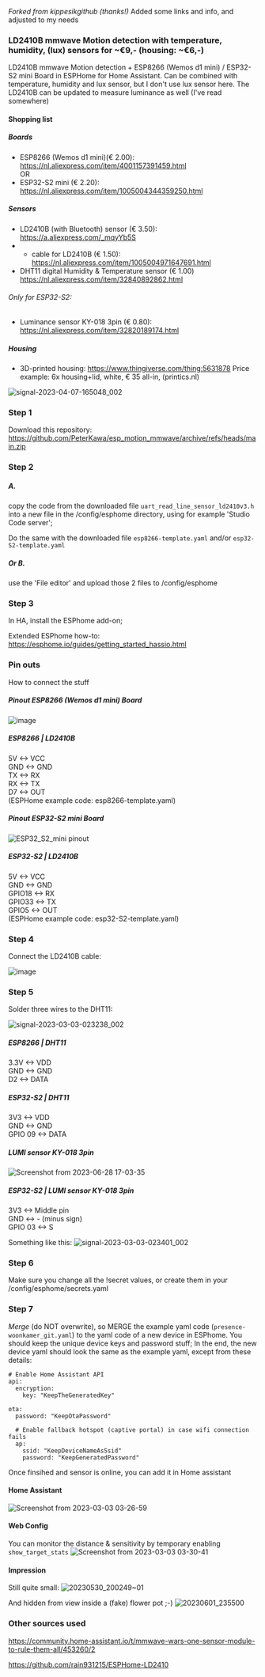 <i>Forked from kippesikgithub (thanks!)</i>
Added some links and info, and adjusted to my needs

### LD2410B mmwave Motion detection with temperature, humidity, (lux) sensors for ~€9,-  (housing: ~€6,-)

LD2410B mmwave Motion detection + ESP8266 (Wemos d1 mini) / ESP32-S2 mini Board in ESPHome for Home Assistant. 
Can be combined with temperature, humidity and lux sensor, but I don't use lux sensor here. The LD2410B can be updated to measure luminance as well (I've read somewhere)

#### Shopping list
##### Boards
- ESP8266 (Wemos d1 mini)(€ 2.00): https://nl.aliexpress.com/item/4001157391459.html<br/>
OR
- ESP32-S2 mini (€ 2.20): https://nl.aliexpress.com/item/1005004344359250.html
##### Sensors
- LD2410B (with Bluetooth) sensor (€ 3.50): 
https://a.aliexpress.com/_mqyYb5S
- - cable for LD2410B (€ 1.50): https://nl.aliexpress.com/item/1005004971647691.html
- DHT11 digital Humidity & Temperature sensor (€ 1.00) https://nl.aliexpress.com/item/32840892862.html

###### Only for ESP32-S2:
- Luminance sensor KY-018 3pin (€ 0.80): https://nl.aliexpress.com/item/32820189174.html

##### Housing
- 3D-printed housing: https://www.thingiverse.com/thing:5631878
Price example:
6x housing+lid, white, € 35 all-in, (printics.nl)

![signal-2023-04-07-165048_002](https://user-images.githubusercontent.com/74005072/230629117-bf4672eb-1cd2-47e3-a572-2170de3b5f0c.jpeg)

  
### Step 1
Download this repository: https://github.com/PeterKawa/esp_motion_mmwave/archive/refs/heads/main.zip

### Step 2
##### A. 
copy the code from the downloaded file `uart_read_line_sensor_ld2410v3.h` 
into a new file in the /config/esphome directory, using for example 'Studio Code server'; 

Do the same with the downloaded file `esp8266-template.yaml` and/or `esp32-S2-template.yaml`
##### Or B.
use the 'File editor' and upload those 2 files to /config/esphome

### Step 3 
In HA, install the ESPhome add-on; 

Extended ESPhome how-to:
https://esphome.io/guides/getting_started_hassio.html

### Pin outs
How to connect the stuff

##### Pinout ESP8266 (Wemos d1 mini) Board
![image](https://github.com/PeterKawa/esp_motion_mmwave/assets/74005072/42f1f7d2-fb61-491c-b4b7-2984aa8e8133)

##### ESP8266 | LD2410B  
5V <-> VCC  
GND <-> GND  
TX <-> RX  
RX <-> TX  
D7 <-> OUT  
(ESPHome example code: esp8266-template.yaml)

##### Pinout ESP32-S2 mini Board
![ESP32_S2_mini pinout](https://github.com/PeterKawa/esp_motion_mmwave/assets/74005072/e8d03e0a-b853-443a-b7e0-6c9bee976555)


##### ESP32-S2 | LD2410B<br/>
5V <-> VCC<br/>
GND <-> GND<br/>
GPIO18 <-> RX<br/>
GPIO33 <-> TX<br/>
GPIO5 <-> OUT<br/>
(ESPHome example code: esp32-S2-template.yaml)

### Step 4
Connect the LD2410B cable:

![image](https://user-images.githubusercontent.com/100353268/213939599-cc16b760-055d-4786-9fc2-663132c9dd59.png)

### Step 5
Solder three wires to the DHT11:

![signal-2023-03-03-023238_002](https://user-images.githubusercontent.com/74005072/222615325-db56ee88-5517-4e04-a8bb-0634b4329030.jpeg)

##### ESP8266 | DHT11  
3.3V <-> VDD  
GND <-> GND   
D2 <-> DATA 

##### ESP32-S2 | DHT11  
3V3 <-> VDD  
GND <-> GND   
GPIO 09 <-> DATA 

##### LUMI sensor KY-018 3pin
![Screenshot from 2023-06-28 17-03-35](https://github.com/PeterKawa/esp_motion_mmwave/assets/74005072/6807c286-8ba2-4509-bcae-18f55125ff2a)

##### ESP32-S2 | LUMI sensor KY-018 3pin
3V3 <-> Middle pin  
GND <-> - (minus sign)   
GPIO 03 <-> S 

Something like this:
![signal-2023-03-03-023401_002](https://user-images.githubusercontent.com/74005072/222612311-f6e99d1f-da2b-482f-a668-9d82682899e3.jpeg)

### Step 6
Make sure you change all the !secret values, or create them in your /config/esphome/secrets.yaml  

### Step 7
_Merge_ (do NOT overwrite), so MERGE the example yaml code (`presence-woonkamer_git.yaml`) to the yaml code of a new device in ESPhome. You should keep the unique device keys and password stuff;
In the end, the new device yaml should look the same as the example yaml, except from these details:
```
# Enable Home Assistant API
api:
  encryption:
    key: "KeepTheGeneratedKey"

```
```
ota:
  password: "KeepOtaPassword"
```
```
  # Enable fallback hotspot (captive portal) in case wifi connection fails
  ap:
    ssid: "KeepDeviceNameAsSsid"
    password: "KeepGeneratedPassword"
```

Once finsihed and sensor is online, you can add it in Home assistant


#### Home Assistant
![Screenshot from 2023-03-03 03-26-59](https://user-images.githubusercontent.com/74005072/222616032-f306ec58-261c-4068-8ed8-fb3bc4e97893.png)


#### Web Config
You can monitor the distance & sensitivity by temporary enabling `show_target_stats`
![Screenshot from 2023-03-03 03-30-41](https://user-images.githubusercontent.com/74005072/222616576-55c012a3-9f28-40b0-b670-20131b6e72cc.png)

#### Impression
Still quite small:
![20230530_200249~01](https://github.com/PeterKawa/esp_motion_mmwave/assets/74005072/c054a4e8-73b5-4284-9585-6a25a5985751)

And hidden from view inside a (fake) flower pot ;-)
![20230601_235500](https://github.com/PeterKawa/esp_motion_mmwave/assets/74005072/02c19245-f45f-44e9-b6d7-53d5c66e8882)

### Other sources used  
https://community.home-assistant.io/t/mmwave-wars-one-sensor-module-to-rule-them-all/453260/2
  
https://github.com/rain931215/ESPHome-LD2410
  
